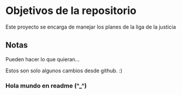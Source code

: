 # Objetivos de la repositorio

Este proyecto se encarga de manejar los planes de la liga de la justicia


## Notas
Pueden hacer lo que quieran...

Estos son solo algunos cambios desde github. :)

### Hola mundo en readme (^_^)

